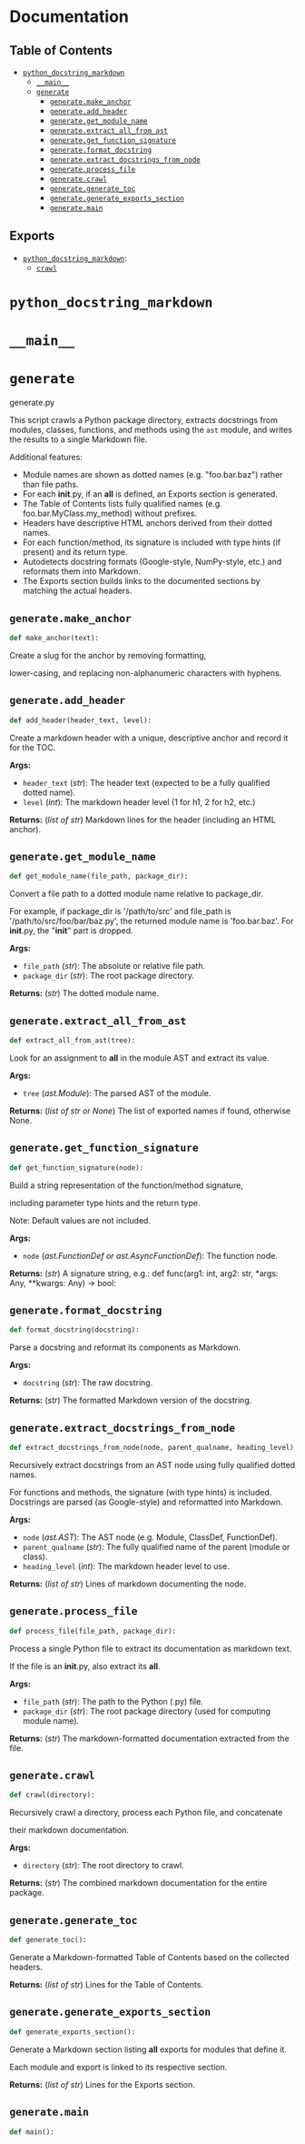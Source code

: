 # Documentation

## Table of Contents

- [`python_docstring_markdown`](#python-docstring-markdown)
  - [`__main__`](#main)
  - [`generate`](#generate)
    - [`generate.make_anchor`](#generate-make-anchor)
    - [`generate.add_header`](#generate-add-header)
    - [`generate.get_module_name`](#generate-get-module-name)
    - [`generate.extract_all_from_ast`](#generate-extract-all-from-ast)
    - [`generate.get_function_signature`](#generate-get-function-signature)
    - [`generate.format_docstring`](#generate-format-docstring)
    - [`generate.extract_docstrings_from_node`](#generate-extract-docstrings-from-node)
    - [`generate.process_file`](#generate-process-file)
    - [`generate.crawl`](#generate-crawl)
    - [`generate.generate_toc`](#generate-generate-toc)
    - [`generate.generate_exports_section`](#generate-generate-exports-section)
    - [`generate.main`](#generate-main)

## Exports

- [`python_docstring_markdown`](#python-docstring-markdown):
  - [`crawl`](#generate-crawl)

<a id="python-docstring-markdown"></a>
# `python_docstring_markdown`


<a id="main"></a>
# `__main__`


<a id="generate"></a>
# `generate`

generate.py

This script crawls a Python package directory, extracts docstrings from modules,
classes, functions, and methods using the `ast` module, and writes the results
to a single Markdown file.

Additional features:
  - Module names are shown as dotted names (e.g. "foo.bar.baz") rather than file paths.
  - For each __init__.py, if an __all__ is defined, an Exports section is generated.
  - The Table of Contents lists fully qualified names (e.g. foo.bar.MyClass.my_method) without prefixes.
  - Headers have descriptive HTML anchors derived from their dotted names.
  - For each function/method, its signature is included with type hints (if present) and its return type.
  - Autodetects docstring formats (Google-style, NumPy-style, etc.) and reformats them into Markdown.
  - The Exports section builds links to the documented sections by matching the actual headers.

<a id="generate-make-anchor"></a>
## `generate.make_anchor`

```python
def make_anchor(text):
```

Create a slug for the anchor by removing formatting,

lower-casing, and replacing non-alphanumeric characters with hyphens.

<a id="generate-add-header"></a>
## `generate.add_header`

```python
def add_header(header_text, level):
```

Create a markdown header with a unique, descriptive anchor and record it for the TOC.

**Args:**

- `header_text` (*str*): The header text (expected to be a fully qualified dotted name).
- `level` (*int*): The markdown header level (1 for h1, 2 for h2, etc.)

**Returns:** (*list of str*) Markdown lines for the header (including an HTML anchor).

<a id="generate-get-module-name"></a>
## `generate.get_module_name`

```python
def get_module_name(file_path, package_dir):
```

Convert a file path to a dotted module name relative to package_dir.

For example, if package_dir is '/path/to/src' and file_path is
'/path/to/src/foo/bar/baz.py', the returned module name is 'foo.bar.baz'.
For __init__.py, the "__init__" part is dropped.

**Args:**

- `file_path` (*str*): The absolute or relative file path.
- `package_dir` (*str*): The root package directory.

**Returns:** (*str*) The dotted module name.

<a id="generate-extract-all-from-ast"></a>
## `generate.extract_all_from_ast`

```python
def extract_all_from_ast(tree):
```

Look for an assignment to __all__ in the module AST and extract its value.

**Args:**

- `tree` (*ast.Module*): The parsed AST of the module.

**Returns:** (*list of str or None*) The list of exported names if found, otherwise None.

<a id="generate-get-function-signature"></a>
## `generate.get_function_signature`

```python
def get_function_signature(node):
```

Build a string representation of the function/method signature,

including parameter type hints and the return type.

Note: Default values are not included.

**Args:**

- `node` (*ast.FunctionDef or ast.AsyncFunctionDef*): The function node.

**Returns:** (*str*) A signature string, e.g.:
def func(arg1: int, arg2: str, *args: Any, **kwargs: Any) -> bool:

<a id="generate-format-docstring"></a>
## `generate.format_docstring`

```python
def format_docstring(docstring):
```

Parse a docstring and reformat its components as Markdown.

**Args:**

- `docstring` (*str*): The raw docstring.

**Returns:** (*str*) The formatted Markdown version of the docstring.

<a id="generate-extract-docstrings-from-node"></a>
## `generate.extract_docstrings_from_node`

```python
def extract_docstrings_from_node(node, parent_qualname, heading_level):
```

Recursively extract docstrings from an AST node using fully qualified dotted names.

For functions and methods, the signature (with type hints) is included.
Docstrings are parsed (as Google-style) and reformatted into Markdown.

**Args:**

- `node` (*ast.AST*): The AST node (e.g. Module, ClassDef, FunctionDef).
- `parent_qualname` (*str*): The fully qualified name of the parent (module or class).
- `heading_level` (*int*): The markdown header level to use.

**Returns:** (*list of str*) Lines of markdown documenting the node.

<a id="generate-process-file"></a>
## `generate.process_file`

```python
def process_file(file_path, package_dir):
```

Process a single Python file to extract its documentation as markdown text.

If the file is an __init__.py, also extract its __all__.

**Args:**

- `file_path` (*str*): The path to the Python (.py) file.
- `package_dir` (*str*): The root package directory (used for computing module name).

**Returns:** (*str*) The markdown-formatted documentation extracted from the file.

<a id="generate-crawl"></a>
## `generate.crawl`

```python
def crawl(directory):
```

Recursively crawl a directory, process each Python file, and concatenate

their markdown documentation.

**Args:**

- `directory` (*str*): The root directory to crawl.

**Returns:** (*str*) The combined markdown documentation for the entire package.

<a id="generate-generate-toc"></a>
## `generate.generate_toc`

```python
def generate_toc():
```

Generate a Markdown-formatted Table of Contents based on the collected headers.

**Returns:** (*list of str*) Lines for the Table of Contents.

<a id="generate-generate-exports-section"></a>
## `generate.generate_exports_section`

```python
def generate_exports_section():
```

Generate a Markdown section listing __all__ exports for modules that define it.

Each module and export is linked to its respective section.

**Returns:** (*list of str*) Lines for the Exports section.

<a id="generate-main"></a>
## `generate.main`

```python
def main():
```
